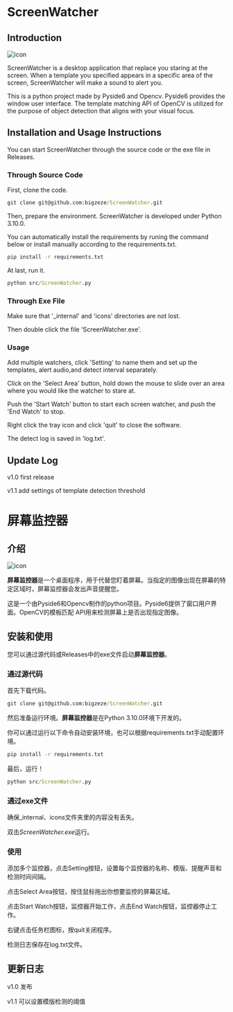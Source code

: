 # ScreenWatcher

## Introduction

![icon](.\icons\icon.ico)

ScreenWatcher is a desktop application that replace you staring at the screen. When a template you specified appears in a specific area of the screen, ScreenWatcher will make a sound to alert you.

This is a python project made by Pyside6 and Opencv. Pyside6 provides the window user interface. The template matching API of OpenCV is utilized for the purpose of object detection that aligns with your visual focus.

## Installation and Usage Instructions

You can start ScreenWatcher through the source code or the exe file in Releases.

### Through Source Code

First, clone the code.

```cmd
git clone git@github.com:bigzeze/ScreenWatcher.git
```

Then, prepare the environment. ScreenWatcher is developed under Python 3.10.0.

You can automatically install the requirements by runing the  command below or install manually according to the requirements.txt.

```cmd
pip install -r requirements.txt
```

At last, run it.

```cmd
python src/ScreenWatcher.py
```

### Through Exe File

Make sure that '_internal' and 'icons'  directories are not lost.

Then double click the file 'ScreenWatcher.exe'.

### Usage

Add multiple watchers, click 'Setting' to name them and set up the templates, alert audio,and detect interval separately.

Click on the 'Select Area' button, hold down the mouse to slide over an area where you would like the watcher to stare at.

Push the 'Start Watch' button to start each screen watcher, and push the 'End Watch' to stop.

Right click  the tray icon and click 'quit' to close the software.

The detect log is saved in 'log.txt'.

## Update Log

v1.0  first release

v1.1  add settings of template detection threshold

# 屏幕监控器

## 介绍

![icon](icons\icon.ico)

**屏幕监控器**是一个桌面程序，用于代替您盯着屏幕。当指定的图像出现在屏幕的特定区域时，屏幕监控器会发出声音提醒您。

这是一个由Pyside6和Opencv制作的python项目。Pyside6提供了窗口用户界面。OpenCV的模板匹配 API用来检测屏幕上是否出现指定图像。

## 安装和使用

您可以通过源代码或Releases中的exe文件启动**屏幕监控器**。

### 通过源代码

首先下载代码。

```cmd
git clone git@github.com:bigzeze/ScreenWatcher.git
```

然后准备运行环境。**屏幕监控器**是在Python 3.10.0环境下开发的。

你可以通过运行以下命令自动安装环境，也可以根据requirements.txt手动配置环境。

```cmd
pip install -r requirements.txt
```

最后，运行！

```cmd
python src/ScreenWatcher.py
```

### 通过exe文件

确保_internal、icons文件夹里的内容没有丢失。

双击*ScreenWatcher.exe*运行。

### 使用

添加多个监控器，点击Setting按钮，设置每个监控器的名称、模版、提醒声音和检测时间间隔。

点击Select Area按钮，按住鼠标拖出你想要监控的屏幕区域。

点击Start Watch按钮，监控器开始工作，点击End Watch按钮，监控器停止工作。

右键点击任务栏图标，按quit关闭程序。

检测日志保存在log.txt文件。

## 更新日志

v1.0  发布

v1.1  可以设置模版检测的阈值

